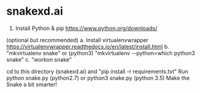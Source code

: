 # snakexd.ai

1. Install Python & pip https://www.python.org/downloads/
 
 
 (optional but recommended)
    a. Install virtualenvwrapper https://virtualenvwrapper.readthedocs.io/en/latest/install.html 
    b. "mkvirtualenv snake" or (python3) "mkvirtualenv --python=which python3 snake" 
    c. "workon snake"

cd to this directory (snakexd.ai) and "pip install -r requirements.txt"
Run python snake.py (python2.7) or python3 snake.py (python 3.5)
Make the Snake a bit smarter!
